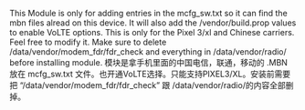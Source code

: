 This Module is only for adding entries in the mcfg_sw.txt so it can find the mbn files alread on this device. It will also add the /vendor/build.prop values to enable VoLTE options. This is only for the Pixel 3/xl and Chinese carriers. Feel free to modify it. Make sure to delete /data/vendor/modem_fdr/fdr_check and everything in /data/vendor/radio/ before installing module.
模块是拿手机里面的中国电信，联通，移动的 .MBN 放在 mcfg_sw.txt 文件。也开通VoLTE选择。只能支持PIXEL3/XL。安装前需要把 “/data/vendor/modem_fdr/fdr_check” 跟 /data/vendor/radio/的内容全部删掉。
